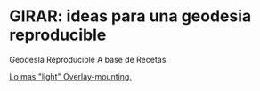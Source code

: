 # GIRAR: ideas para una geodesia reproducible

GeodesIa Reproducible A base de Recetas

[Lo mas "light" Overlay-mounting.](https://mostlyuseful.tech/posts/overlay-mounting/)

